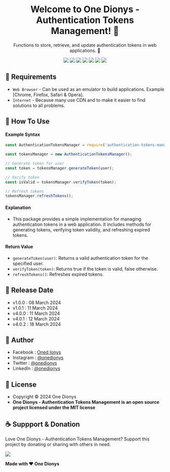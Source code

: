 <h1 align="center">Welcome to One Dionys - Authentication Tokens Management! 👋 </h1>

<p align="center">Functions to store, retrieve, and update authentication tokens in web applications. 💖 </p>

<p align="center">
<img src="https://img.shields.io/github/contributors/onedionys/onedionys-authentication-tokens-management?style=flat-square">
<img src="https://img.shields.io/github/issues/onedionys/onedionys-authentication-tokens-management?style=flat-square">
<img src="https://img.shields.io/github/stars/onedionys/onedionys-authentication-tokens-management?style=flat-square"> 
<img src="https://img.shields.io/github/forks/onedionys/onedionys-authentication-tokens-management?style=flat-square">
<img src="https://img.shields.io/github/last-commit/onedionys/onedionys-authentication-tokens-management.svg?style=flat-square">
<img src="https://img.shields.io/github/languages/code-size/onedionys/onedionys-authentication-tokens-management?style=flat-square">
<img src="https://img.shields.io/github/license/onedionys/onedionys-authentication-tokens-management?style=flat-square">
</p>

## 💾 Requirements

* `Web Browser` - Can be used as an emulator to build applications. Example [Chrome, Firefox, Safari & Opera].
* `Internet` - Because many use CDN and to make it easier to find solutions to all problems.

## 🎯 How To Use

#### Example Syntax

```javascript
const AuthenticationTokensManager = require('authentication-tokens-management');

const tokensManager = new AuthenticationTokensManager();

// Generate token for user
const token = tokensManager.generateToken(user);

// Verify token
const isValid = tokensManager.verifyToken(token);

// Refresh tokens
tokensManager.refreshTokens();
```

#### Explanation

* This package provides a simple implementation for managing authentication tokens in a web application. It includes methods for generating tokens, verifying token validity, and refreshing expired tokens.

#### Return Value

* `generateToken(user)`: Returns a valid authentication token for the specified user.
* `verifyToken(token)`: Returns true if the token is valid, false otherwise.
* `refreshTokens()`: Refreshes expired tokens.

## 📆 Release Date

* v1.0.0 : 08 March 2024
* v1.0.1 : 11 March 2024
* v4.0.0 : 11 March 2024
* v4.0.1 : 12 March 2024
* v4.0.2 : 18 March 2024

## 🧑 Author

* Facebook : <a href="https://www.facebook.com/theonedionys"> Oned Ionys</a>
* Instagram : <a href="https://www.instagram.com/onedionys/"> @onedionys</a>
* Twitter : <a href="https://twitter.com/onedionys"> @onedionys</a>
* LinkedIn :  <a href="https://www.linkedin.com/in/onedionys/"> @onedionys</a>

## 📝 License

* Copyright © 2024 One Dionys
* **One Dionys - Authentication Tokens Management is an open source project licensed under the MIT license**

## ☕️ Suppport & Donation

Love One Dionys - Authentication Tokens Management? Support this project by donating or sharing with others in need.

<a href="https://www.buymeacoffee.com/onedionys"><img src="https://img.shields.io/badge/Buy_Me_A_Coffee-FFDD00?style=for-the-badge&logo=buy-me-a-coffee&logoColor=black"/> </a>

**Made with ❤️ One Dionys**
